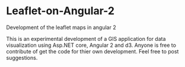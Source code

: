 # Leaflet-on-Angular-2
Development of the leaflet maps in angular 2

This is an experimental development of a GIS application for data visualization using Asp.NET core, Angular 2 and d3.
Anyone is free to contribute of get the code for thier own development.
Feel free to post suggestions.
